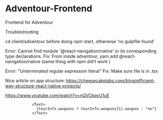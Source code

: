 # Adventour-Frontend

Frontend for Adventour

Troubleshooting

cd client/adventour before doing npm start, otherwise 'no gulpfile found'

Error:
Cannot find module '@react-navigation/native' or its corresponding type declarations.
Fix:
From inside adventour, yarn add @react-navigation/native (same thing with npm did't work )

Error:
"Unterminated regular expression literal"
Fix:
Make sure file is in .tsx

Nice article on app structure:
https://cheesecakelabs.com/blog/efficient-way-structure-react-native-projects/

https://www.youtube.com/watch?v=nQVCkqvU1uE

                <Text>
                  {tourInfo.weapons ? tourInfo.weapons[1].weapon : "no"}
                </Text>
